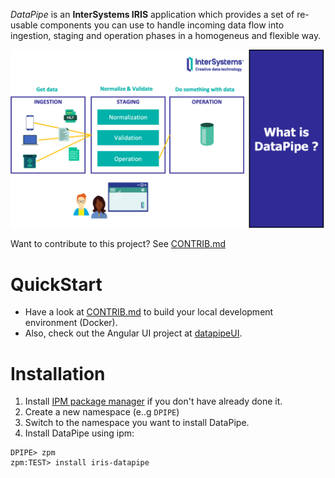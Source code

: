 *DataPipe* is an **InterSystems IRIS** application which provides a set of re-usable components you can use to handle incoming data flow into ingestion, staging and operation phases in a homogeneus and flexible way.

<img src="img/datapipe-diagram.png">

Want to contribute to this project? See [CONTRIB.md](./CONTRIB.md)

# QuickStart
* Have a look at [CONTRIB.md](./CONTRIB.md) to build your local development environment (Docker).
* Also, check out the Angular UI project at [datapipeUI](https://github.com/intersystems-ib/iris-datapipeUI).

# Installation
1) Install [IPM package manager](https://github.com/intersystems/ipm) if you don't have already done it.
2) Create a new namespace (e..g `DPIPE`)
3) Switch to the namespace you want to install DataPipe.
4) Install DataPipe using ipm:

```
DPIPE> zpm
zpm:TEST> install iris-datapipe
```
